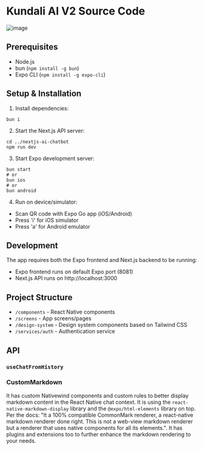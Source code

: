# Kundali AI V2 Source Code

![image](https://github.com/user-attachments/assets/32224070-a333-42d4-84bd-0674daee358a)

## Prerequisites

- Node.js
- bun (`npm install -g bun`)
- Expo CLI (`npm install -g expo-cli`)

## Setup & Installation

1. Install dependencies:

```
bun i
```

2. Start the Next.js API server:

```
cd ../nextjs-ai-chatbot
npm run dev
```

3. Start Expo development server:

```
bun start
# or
bun ios
# or
bun android
```

4. Run on device/simulator:

- Scan QR code with Expo Go app (iOS/Android)
- Press 'i' for iOS simulator
- Press 'a' for Android emulator

## Development

The app requires both the Expo frontend and Next.js backend to be running:

- Expo frontend runs on default Expo port (8081)
- Next.js API runs on http://localhost:3000

## Project Structure

- `/components` - React Native components
- `/screens` - App screens/pages
- `/design-system` - Design system components based on Tailwind CSS
- `/services/auth` - Authentication service

## API

### `useChatFromHistory`

### CustomMarkdown

It has custom Nativewind components and custom rules to better display markdown content in the React Native chat context. It is using the `react-native-markdown-display` library and the `@expo/html-elements` library on top. Per the docs: "It a 100% compatible CommonMark renderer, a react-native markdown renderer done right. This is not a web-view markdown renderer but a renderer that uses native components for all its elements.". It has plugins and extensions too to further enhance the markdown rendering to your needs.
